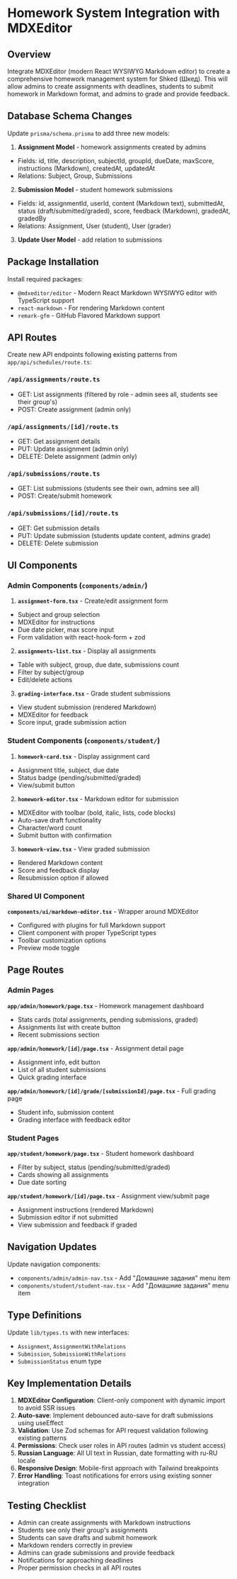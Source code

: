 # Homework System Integration with MDXEditor

## Overview

Integrate MDXEditor (modern React WYSIWYG Markdown editor) to create a comprehensive homework management system for Shked (Шкед). This will allow admins to create assignments with deadlines, students to submit homework in Markdown format, and admins to grade and provide feedback.

## Database Schema Changes

Update `prisma/schema.prisma` to add three new models:

1. **Assignment Model** - homework assignments created by admins

- Fields: id, title, description, subjectId, groupId, dueDate, maxScore, instructions (Markdown), createdAt, updatedAt
- Relations: Subject, Group, Submissions

2. **Submission Model** - student homework submissions

- Fields: id, assignmentId, userId, content (Markdown text), submittedAt, status (draft/submitted/graded), score, feedback (Markdown), gradedAt, gradedBy
- Relations: Assignment, User (student), User (grader)

3. **Update User Model** - add relation to submissions

## Package Installation

Install required packages:

- `@mdxeditor/editor` - Modern React Markdown WYSIWYG editor with TypeScript support
- `react-markdown` - For rendering Markdown content
- `remark-gfm` - GitHub Flavored Markdown support

## API Routes

Create new API endpoints following existing patterns from `app/api/schedules/route.ts`:

### `/api/assignments/route.ts`

- GET: List assignments (filtered by role - admin sees all, students see their group's)
- POST: Create assignment (admin only)

### `/api/assignments/[id]/route.ts`

- GET: Get assignment details
- PUT: Update assignment (admin only)
- DELETE: Delete assignment (admin only)

### `/api/submissions/route.ts`

- GET: List submissions (students see their own, admins see all)
- POST: Create/submit homework

### `/api/submissions/[id]/route.ts`

- GET: Get submission details
- PUT: Update submission (students update content, admins grade)
- DELETE: Delete submission

## UI Components

### Admin Components (`components/admin/`)

1. **`assignment-form.tsx`** - Create/edit assignment form

- Subject and group selection
- MDXEditor for instructions
- Due date picker, max score input
- Form validation with react-hook-form + zod

2. **`assignments-list.tsx`** - Display all assignments

- Table with subject, group, due date, submissions count
- Filter by subject/group
- Edit/delete actions

3. **`grading-interface.tsx`** - Grade student submissions

- View student submission (rendered Markdown)
- MDXEditor for feedback
- Score input, grade submission action

### Student Components (`components/student/`)

1. **`homework-card.tsx`** - Display assignment card

- Assignment title, subject, due date
- Status badge (pending/submitted/graded)
- View/submit button

2. **`homework-editor.tsx`** - Markdown editor for submission

- MDXEditor with toolbar (bold, italic, lists, code blocks)
- Auto-save draft functionality
- Character/word count
- Submit button with confirmation

3. **`homework-view.tsx`** - View graded submission

- Rendered Markdown content
- Score and feedback display
- Resubmission option if allowed

### Shared UI Component

**`components/ui/markdown-editor.tsx`** - Wrapper around MDXEditor

- Configured with plugins for full Markdown support
- Client component with proper TypeScript types
- Toolbar customization options
- Preview mode toggle

## Page Routes

### Admin Pages

**`app/admin/homework/page.tsx`** - Homework management dashboard

- Stats cards (total assignments, pending submissions, graded)
- Assignments list with create button
- Recent submissions section

**`app/admin/homework/[id]/page.tsx`** - Assignment detail page

- Assignment info, edit button
- List of all student submissions
- Quick grading interface

**`app/admin/homework/[id]/grade/[submissionId]/page.tsx`** - Full grading page

- Student info, submission content
- Grading interface with feedback editor

### Student Pages

**`app/student/homework/page.tsx`** - Student homework dashboard

- Filter by subject, status (pending/submitted/graded)
- Cards showing all assignments
- Due date sorting

**`app/student/homework/[id]/page.tsx`** - Assignment view/submit page

- Assignment instructions (rendered Markdown)
- Submission editor if not submitted
- View submission and feedback if graded

## Navigation Updates

Update navigation components:

- `components/admin/admin-nav.tsx` - Add "Домашние задания" menu item
- `components/student/student-nav.tsx` - Add "Домашние задания" menu item

## Type Definitions

Update `lib/types.ts` with new interfaces:

- `Assignment`, `AssignmentWithRelations`
- `Submission`, `SubmissionWithRelations`
- `SubmissionStatus` enum type

## Key Implementation Details

1. **MDXEditor Configuration**: Client-only component with dynamic import to avoid SSR issues
2. **Auto-save**: Implement debounced auto-save for draft submissions using useEffect
3. **Validation**: Use Zod schemas for API request validation following existing patterns
4. **Permissions**: Check user roles in API routes (admin vs student access)
5. **Russian Language**: All UI text in Russian, date formatting with ru-RU locale
6. **Responsive Design**: Mobile-first approach with Tailwind breakpoints
7. **Error Handling**: Toast notifications for errors using existing sonner integration

## Testing Checklist

- Admin can create assignments with Markdown instructions
- Students see only their group's assignments
- Students can save drafts and submit homework
- Markdown renders correctly in preview
- Admins can grade submissions and provide feedback
- Notifications for approaching deadlines
- Proper permission checks in all API routes